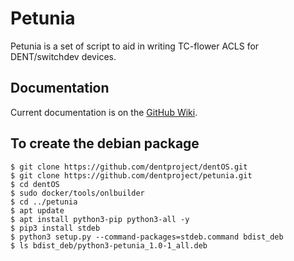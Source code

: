 # Petunia

Petunia is a set of script to aid in writing TC-flower ACLS for
DENT/switchdev devices.

## Documentation

Current documentation is on the
[GitHub Wiki](https://github.com/dentproject/petunia/wiki).

## To create the debian package
```
$ git clone https://github.com/dentproject/dentOS.git
$ git clone https://github.com/dentproject/petunia.git
$ cd dentOS
$ sudo docker/tools/onlbuilder
$ cd ../petunia
$ apt update
$ apt install python3-pip python3-all -y
$ pip3 install stdeb
$ python3 setup.py --command-packages=stdeb.command bdist_deb
$ ls bdist_deb/python3-petunia_1.0-1_all.deb

```